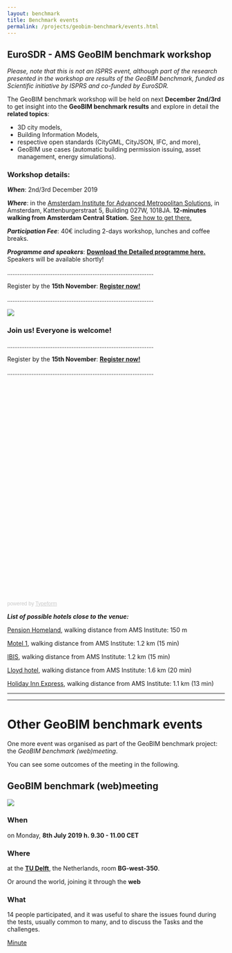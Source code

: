 ```yaml
---
layout: benchmark
title: Benchmark events
permalink: /projects/geobim-benchmark/events.html
---
```

<!--
<h1>Benchmark events</h1>

Within the GeoBIM benchmark initiative, two open events are about to be organised:

A meeting (also web-meeting) between organisers and participants together for discussing the issues arose so far and proposing improvements to the materials and the on-going activities.

A winter school for presenting the main results and training to GeoBIM.

- - -

* Table of Content
{:toc}

- - -
-->
## EuroSDR - AMS GeoBIM benchmark workshop

*Please, note that this is not an ISPRS event, although part of the research presented in the workshop are results of the GeoBIM benchmark, funded as Scientific initiative by ISPRS and co-funded by EuroSDR.*

The GeoBIM benchmark workshop will be held on next **December 2nd/3rd** to get insight into the **GeoBIM benchmark results** and explore in detail the **related topics**:

- 3D city models,
- Building Information Models,
- respective open standards (CityGML, CityJSON, IFC, and more),
- GeoBIM use cases (automatic building permission issuing, asset management, energy simulations).

### Workshop details:

***When***: 2nd/3rd December 2019

***Where***: in the [Amsterdam Institute for Advanced Metropolitan Solutions](https://www.ams-institute.org), in Amsterdam, Kattenburgerstraat 5, Building 027W, 1018JA. **12-minutes walking from Amsterdam Central Station.** [See how to get there.](https://www.ams-institute.org/about-ams/address-contact-information/)

***Participation Fee***: 40€ including 2-days workshop, lunches and coffee breaks.

***Programme and speakers***: [**Download the Detailed programme here.**](/projects/geobim-benchmark/Workshop_Programme.png) Speakers will be available shortly!

....................................................................................

Register by the **15th November**: [**Register now!**](https://francescanoardo.typeform.com/to/qplW6H)

....................................................................................

<div class="row">
  <div class="col-sm-12 col-xs-12"><img class="img-responsive" src="{{ "/projects/geobim-benchmark/img/Workshop_Website.gif" }}"></div>
</div>




### Join us! Everyone is welcome!

....................................................................................

Register by the **15th November**: [**Register now!**](https://francescanoardo.typeform.com/to/qplW6H)

....................................................................................

<div class="typeform-widget" data-url="https://francescanoardo.typeform.com/to/qplW6H" style="width: 100%; height: 500px;"></div> <script> (function() { var qs,js,q,s,d=document, gi=d.getElementById, ce=d.createElement, gt=d.getElementsByTagName, id="typef_orm", b="https://embed.typeform.com/"; if(!gi.call(d,id)) { js=ce.call(d,"script"); js.id=id; js.src=b+"embed.js"; q=gt.call(d,"script")[0]; q.parentNode.insertBefore(js,q) } })() </script> <div style="font-family: Sans-Serif;font-size: 12px;color: #999;opacity: 0.5; padding-top: 5px;"> powered by <a href="https://admin.typeform.com/signup?utm_campaign=qplW6H&utm_source=typeform.com-13384974-Pro&utm_medium=typeform&utm_content=typeform-embedded-poweredbytypeform&utm_term=EN" style="color: #999" target="_blank">Typeform</a> </div>





***List of possible hotels close to the venue:***

[Pension Homeland](https://www.pensionhomeland.com/en/), walking distance from AMS Institute: 150 m

[Motel 1](https://www.motel-one.com/en/hotels/amsterdam/hotel-amsterdam-waterlooplein/),  walking distance from AMS Institute: 1.2 km (15 min)

[IBIS](https://www.accorhotels.com/en/hotel-3044-ibis-amsterdam-centre-stopera/index.shtml),  walking distance from AMS Institute: 1.2 km (15 min)

[Lloyd hotel](https://www.lloyd.nl),  walking distance from AMS Institute: 1.6 km (20 min)

[Holiday Inn Express](https://www.ihg.com/holidayinnexpress/hotels/us/en/amsterdam/amsch/hoteldetail),  walking distance from AMS Institute: 1.1 km (13 min) 

----------------
----------------
<h1>Other GeoBIM benchmark events</h1>

One more event was organised as part of the GeoBIM benchmark project: the *GeoBIM benchmark (web)meeting*.

You can see some outcomes of the meeting in the following.


## GeoBIM benchmark (web)meeting
<div class="row">
  <div class="col-sm-12 col-xs-12"><img class="img-responsive" src="{{ "/projects/geobim-benchmark/img/Meeting.gif" }}" style="max-height: 500px"></div>
</div>

### When
on Monday, **8th July 2019 h. 9.30 - <!--12.30--> 11.00 CET**

### Where
at the [**TU Delft**](https://3d.bk.tudelft.nl/about/#where), the Netherlands, room **BG-west-350**.

Or around the world, joining it through the **web**

### What
14 people participated, and it was useful to share the issues found during the tests, usually common to many, and to discuss the Tasks and the challenges.

[Minute](https://www.dropbox.com/s/trgogk2fgt283l7/GeoBIMbenchmark_meeting_minute-2.docx?dl=0)

<!-- following the **link** (please, try to connect 15 minutes before the meeting):

[Join the meeting by the web-platform 'Zoom'](https://lu-se.zoom.us/j/356618156)

[Join the meeting by Skype for Business](https://lu-se.zoom.us/skype/356618156)


### Agenda

9.30 – 9.45	Welcome and Introduction round (who we are, our main interests, in life and in the benchmark)

9.45 - 10.15 Introduction on the GeoBIM benchmark & Presentation of the intermediate results

10.15 – 11.00	Presentation by participants (part I) about their experience with what they tested and main issues with the data and tools (10’ each):

- The benchmark test (Task, Software, Data, Results)
- Issues and suggestions
- Plans

*11.00 – 11.15	Coffee break*

11.15 – 12.00	Presentation by participants (part II)

12.00 – 12.25	Discussion:
1. Other interesting tools to be tested
2. How to help participation, how to fix/improve materials
3. General thoughts about standardised data and interoperability
4. discussion, feedbacks, plans for the future

12.25 – 12.30 Conclusion

### Join us!

Through the **web** following the **link** (please, try to connect 15 minutes before the meeting):

[Join the meeting by the web-platform 'Zoom'](https://lu-se.zoom.us/j/356618156)

[Join the meeting by Skype for Business](https://lu-se.zoom.us/skype/356618156)

The meeting is for free and everyone who is interested in the benchmark, participated in the tests and in the organisation of the benchmark or will participate in the tests is welcome!

In order to help us with organisational issues, **please register**:

<div class="typeform-widget" data-url="https://francescanoardo.typeform.com/to/QyLxrI" style="width: 100%; height: 500px;"></div> <script> (function() { var qs,js,q,s,d=document, gi=d.getElementById, ce=d.createElement, gt=d.getElementsByTagName, id="typef_orm", b="https://embed.typeform.com/"; if(!gi.call(d,id)) { js=ce.call(d,"script"); js.id=id; js.src=b+"embed.js"; q=gt.call(d,"script")[0]; q.parentNode.insertBefore(js,q) } })() </script> <div style="font-family: Sans-Serif;font-size: 12px;color: #999;opacity: 0.5; padding-top: 5px;"> powered by <a href="https://admin.typeform.com/signup?utm_campaign=QyLxrI&utm_source=typeform.com-13384974-Pro&utm_medium=typeform&utm_content=typeform-embedded-poweredbytypeform&utm_term=EN" style="color: #999" target="_blank">Typeform</a> </div>

-->
